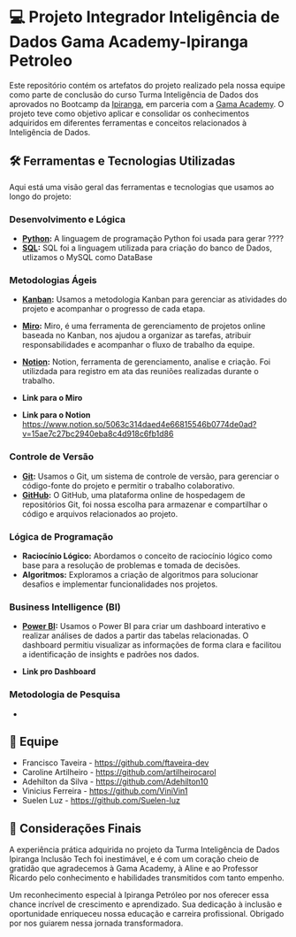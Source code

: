 # 💻 Projeto Integrador Inteligência de Dados Gama Academy-Ipiranga Petroleo 

Este repositório contém os artefatos do projeto realizado pela nossa equipe como parte de conclusão do curso Turma Inteligência de Dados dos aprovados no Bootcamp da [Ipiranga](https://portal.ipiranga/wps/portal/ipiranga/inicio), em parceria com a [Gama Academy](https://www.gama.academy/). O projeto teve como objetivo aplicar e consolidar os conhecimentos adquiridos em diferentes ferramentas e conceitos relacionados à Inteligência de Dados. 

## 🛠️ Ferramentas e Tecnologias Utilizadas

Aqui está uma visão geral das ferramentas e tecnologias que usamos ao longo do projeto:

### Desenvolvimento e Lógica
- **[Python](https://www.python.org/):** A linguagem de programação Python foi usada para gerar ????
- **[SQL](https://www.mysql.com/):** SQL foi a linguagem utilizada para criação do banco de Dados, utlizamos o MySQL como DataBase

### Metodologias Ágeis
- **[Kanban](https://pt.wikipedia.org/wiki/Kanban):** Usamos a metodologia Kanban para gerenciar as atividades do projeto e acompanhar o progresso de cada etapa.
- **[Miro](https://miro.com/pt/):** Miro, é uma ferramenta de gerenciamento de projetos online baseada no Kanban, nos ajudou a organizar as tarefas, atribuir responsabilidades e acompanhar o fluxo de trabalho da equipe.
- **[Notion](https://www.notion.so/pt-br):** Notion, ferramenta de gerenciamento, analise e criação. Foi utilizdada para registro em ata das reuniões realizadas durante o trabalho. 

- **Link para o Miro** 
- **Link para o Notion** https://www.notion.so/5063c314daed4e66815546b0774de0ad?v=15ae7c27bc2940eba8c4d918c6fb1d86

### Controle de Versão
- **[Git](https://git-scm.com/):** Usamos o Git, um sistema de controle de versão, para gerenciar o código-fonte do projeto e permitir o trabalho colaborativo.
- **[GitHub](https://github.com/):** O GitHub, uma plataforma online de hospedagem de repositórios Git, foi nossa escolha para armazenar e compartilhar o código e arquivos relacionados ao projeto.

### Lógica de Programação
- **Raciocínio Lógico:** Abordamos o conceito de raciocínio lógico como base para a resolução de problemas e tomada de decisões.
- **Algoritmos:** Exploramos a criação de algoritmos para solucionar desafios e implementar funcionalidades nos projetos.

### Business Intelligence (BI)
- **[Power BI](https://powerbi.microsoft.com/):** Usamos o Power BI para criar um dashboard interativo e realizar análises de dados a partir das tabelas relacionadas. O dashboard permitiu visualizar as informações de forma clara e facilitou a identificação de insights e padrões nos dados.

- **Link pro Dashboard** 

### Metodologia de Pesquisa
- 



## 👥 Equipe

- Francisco Taveira - https://github.com/ftaveira-dev
- Caroline Artilheiro - https://github.com/artilheirocarol
- Adehilton da Silva - https://github.com/Adehilton10
- Vinicius Ferreira - https://github.com/ViniVin1
- Suelen Luz - https://github.com/Suelen-luz

## 📝 Considerações Finais

A experiência prática adquirida no projeto da Turma Inteligência de Dados Ipiranga Inclusão Tech foi inestimável, e é com um coração cheio de gratidão que agradecemos à Gama Academy, à Aline e ao Professor Ricardo pelo conhecimento e habilidades transmitidos com tanto empenho.

Um reconhecimento especial à Ipiranga Petróleo por nos oferecer essa chance incrível de crescimento e aprendizado. Sua dedicação à inclusão e oportunidade enriqueceu nossa educação e carreira profissional. Obrigado por nos guiarem nessa jornada transformadora.
